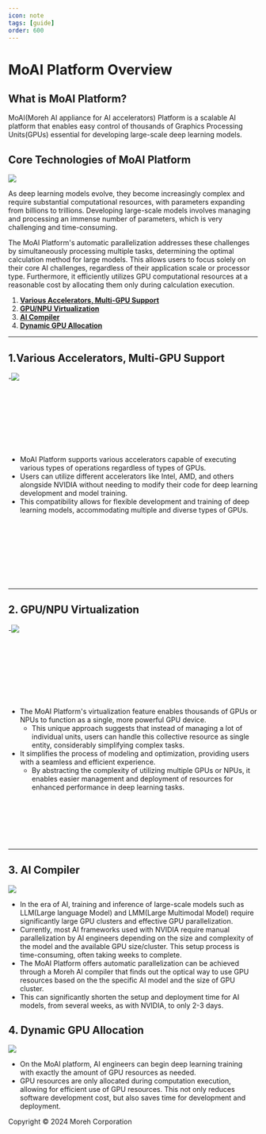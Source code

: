 ```yaml
---
icon: note
tags: [guide]
order: 600
---
```


# MoAI Platform Overview

## What is MoAI Platform?

MoAI(Moreh AI appliance for AI accelerators) Platform is a scalable AI platform that enables easy control of thousands of Graphics Processing Units(GPUs) essential for developing large-scale deep learning models.


## Core Technologies of MoAI Platform

![](./img/overview_01.png)

As deep learning models evolve, they become increasingly complex and require substantial computational resources, with parameters expanding from billions to trillions. Developing large-scale models involves managing and processing an immense number of parameters, which is very challenging and time-consuming.

The MoAI Platform's automatic parallelization addresses these challenges by simultaneously processing multiple tasks, determining the optimal calculation method for large models. This allows users to focus solely on their core AI challenges, regardless of their application scale or processor type. Furthermore, it efficiently utilizes GPU computational resources at a reasonable cost by allocating them only during calculation execution.


1. **[Various Accelerators, Multi-GPU Support](http://localhost:5000/two-lang-demo/about-moai/#1various-accelerators-multi-gpu-support)**
2. **[GPU/NPU Virtualization](http://localhost:5000/two-lang-demo/about-moai/#2-gpunpu-virtualization)**
3. **[AI Compiler]()**
4. **[Dynamic GPU Allocation]()**


---


## **1.Various Accelerators, Multi-GPU Support**

-![](./img/overview_02.png)


\
\
\
\
\
\
&nbsp;
&nbsp;

- MoAI Platform supports various accelerators capable of executing various types of operations regardless of types of GPUs.
- Users can utilize different accelerators like Intel, AMD, and others alongside NVIDIA without needing to modify their code for deep learning development and model training.
- This compatibility allows for flexible development and training of deep learning models, accommodating multiple and diverse types of GPUs.\
\
\
\
\
\
\
\
&nbsp;
&nbsp;

------




## **2. GPU/NPU Virtualization**

-![](./img/overview_03.png)


\
\
\
\
\
\
&nbsp;
&nbsp;

- The MoAI Platform's virtualization feature enables thousands of GPUs or NPUs to function as a single, more powerful GPU device.
    - This unique approach suggests that instead of managing a lot of individual units, users can handle this collective resource as single entity, considerably simplifying complex tasks.
- It simplifies the process of modeling and optimization, providing users with a seamless and efficient experience.
    - By abstracting the complexity of utilizing multiple GPUs or NPUs, it enables easier management and deployment of resources for enhanced performance in deep learning tasks.
\
\
\
\
\
\
&nbsp;
&nbsp;


------

## **3. AI Compiler**


![](./img/overview_04.png)

- In the era of AI, training and inference of large-scale models such as LLM(Large language Model) and LMM(Large Multimodal Model) require significantly large GPU clusters and effective GPU parallelization.
- Currently, most AI frameworks used with NVIDIA require manual parallelization by AI engineers depending on the size and complexity of the model and the available GPU size/cluster. This setup process is time-consuming, often taking weeks to complete.
- The MoAI Platform offers automatic parallelization can be achieved through a Moreh AI compiler that finds out the optical way to use GPU resources based on the the specific AI model and the size of GPU cluster.
- This can significantly shorten the setup and deployment time for AI models, from several weeks, as with NVIDIA, to only 2-3 days.


## **4. Dynamic GPU Allocation**



![](./img/overview_05.png)


- On the MoAI platform, AI engineers can begin deep learning training with exactly the amount of GPU resources as needed.
- GPU resources are only allocated during computation execution, allowing for efficient use of GPU resources. This not only reduces software development cost, but also saves time for development and deployment.



Copyright © 2024 Moreh Corporation
